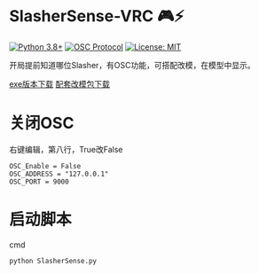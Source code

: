 # SlasherSense-VRC 🎮⚡

[![Python 3.8+](https://img.shields.io/badge/python-3.8+-blue.svg)](https://www.python.org/)
[![OSC Protocol](https://img.shields.io/badge/OSC-1.1-brightgreen)](https://opensoundcontrol.stanford.edu/)
[![License: MIT](https://img.shields.io/badge/License-MIT-yellow.svg)](https://opensource.org/licenses/MIT)

开局提前知道哪位Slasher，有OSC功能，可搭配改模，在模型中显示。

[exe版本下载](https://github.com/arcxingye/SlasherSense-VRC/releases/download/exe/SlasherSense.exe)
[配套改模包下载](https://github.com/arcxingye/SlasherSense-VRC/releases/download/exe/SlasherSense.unitypackage)

# 关闭OSC
右键编辑，第八行，True改False
```
OSC_Enable = False
OSC_ADDRESS = "127.0.0.1"
OSC_PORT = 9000
```

# 启动脚本
cmd
```
python SlasherSense.py
```
